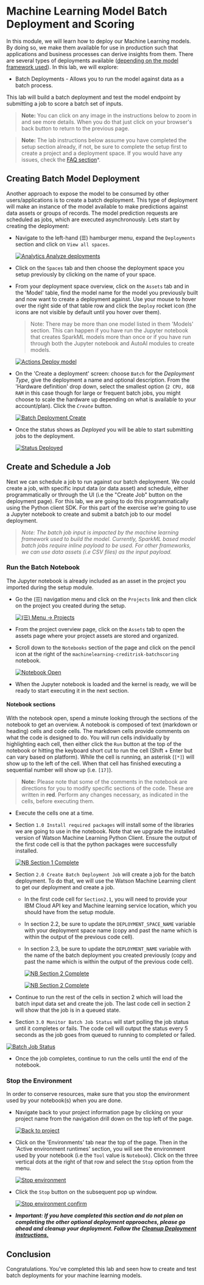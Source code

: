 # Machine Learning Model Batch Deployment and Scoring

In this module, we will learn how to deploy our Machine Learning models. By doing so, we make them available for use in production such that applications and business processes can derive insights from them. There are several types of deployments available ([depending on the model framework used](https://www.ibm.com/support/producthub/icpdata/docs/content/SSQNUZ_current/wsj/analyze-data/pm_service_supported_frameworks.html)). In this lab, we will explore:

* Batch Deployments - Allows you to run the model against data as a batch process.

This lab will build a batch deployment and test the model endpoint by submitting a job to score a batch set of inputs.

> **Note:** You can click on any image in the instructions below to zoom in and see more details. When you do that just click on your browser's back button to return to the previous page.

> **Note:** The lab instructions below assume you have completed the setup section already, if not, be sure to complete the setup first to create a project and a deployment space. If you would have any issues, check the [FAQ section](../faq/README.md)*.

## Creating Batch Model Deployment

Another approach to expose the model to be consumed by other users/applications is to create a batch deployment. This type of deployment will make an instance of the model available to make predictions against data assets or groups of records. The model prediction requests are scheduled as jobs, which are executed asynchronously. Lets start by creating the deployment:

* Navigate to the left-hand (☰) hamburger menu, expand the `Deployments` section and click on `View all spaces`.

    [![Analytics Analyze deployments](../images/navigation/menu-analytics-deployments.png)](../images/navigation/menu-analytics-deployments.png)

* Click on the `Spaces` tab and then choose the deployment space you setup previously by clicking on the name of your space.

* From your deployment space overview, click on the `Assets` tab and in the 'Model' table, find the model name for the model you previously built and now want to create a deployment against. Use your mouse to hover over the right side of that table row and click the `Deploy` rocket icon (the icons are not visible by default until you hover over them).

    > Note: There may be more than one model listed in them 'Models' section. This can happen if you have run the Jupyter notebook that creates SparkML models more than once or if you have run through both the Jupyter notebook and AutoAI modules to create models.

    [![Actions Deploy model](../images/deployment/deploy-autoai-model-icon.png)](../images/deployment/deploy-autoai-model-icon.png)

* On the 'Create a deployment' screen: choose `Batch` for the *Deployment Type*, give the deployment a name and optional description. From the 'Hardware definition' drop down, select the smallest option (`2 CPU, 8GB RAM` in this case though for large or frequent batch jobs, you might choose to scale the hardware up depending on what is available to your account/plan). Click the *`Create`* button.

    [![Batch Deployment Create](../images/deployment/deploy-batch-deployment.png)](../images/deployment/deploy-batch-deployment.png)

* Once the status shows as *Deployed* you will be able to start submitting jobs to the deployment.

    [![Status Deployed](../images/deployment/deploy-batch_dep_status.png)](../images/deployment/deploy-batch_dep_status.png)

## Create and Schedule a Job

Next we can schedule a job to run against our batch deployment. We could create a job, with specific input data (or data asset) and schedule, either programmatically or through the UI (i.e the "Create Job" button on the deployment page). For this lab, we are going to do this programmatically using the Python client SDK. For this part of the exercise we're going to use a Jupyter notebook to create and submit a batch job to our model deployment.

>*Note: The batch job input is impacted by the machine learning framework used to build the model. Currently, SparkML based model batch jobs require inline payload to be used. For other frameworks, we can use data assets (i.e CSV files) as the input payload.*

### Run the Batch Notebook

The Jupyter notebook is already included as an asset in the project you imported during the setup module.

* Go the (☰) navigation menu and click on the `Projects` link and then click on the project you created during the setup.

    [![(☰) Menu -> Projects](../images/navigation/menu-projects.png)](../images/navigation/menu-projects.png)

* From the project overview page, click on the `Assets` tab to open the assets page where your project assets are stored and organized.

* Scroll down to the `Notebooks` section of the page and click on the pencil icon at the right of the `machinelearning-creditrisk-batchscoring` notebook.

    [![Notebook Open](../images/deployment/deploy_batch_open_nb.png)](../images/deployment/deploy_batch_open_nb.png)

* When the Jupyter notebook is loaded and the kernel is ready, we will be ready to start executing it in the next section.

#### Notebook sections

With the notebook open, spend a minute looking through the sections of the notebook to get an overview. A notebook is composed of text (markdown or heading) cells and code cells. The markdown cells provide comments on what the code is designed to do. You will run cells individually by highlighting each cell, then either click the `Run` button at the top of the notebook or hitting the keyboard short cut to run the cell (Shift + Enter but can vary based on platform). While the cell is running, an asterisk (`[*]`) will show up to the left of the cell. When that cell has finished executing a sequential number will show up (i.e. `[17]`).

> **Note:** Please note that some of the comments in the notebook are directions for you to modify specific sections of the code. These are written in **red**. Perform any changes necessary, as indicated in the cells, before executing them.

* Execute the cells one at a time.

* Section `1.0 Install required packages` will install some of the libraries we are going to use in the notebook. Note that we upgrade the installed version of Watson Machine Learning Python Client. Ensure the output of the first code cell is that the python packages were successfully installed.

    [![NB Section 1 Complete](../images/deployment/deploy-batchnb-packageinstall.png)](../images/deployment/deploy-batchnb-packageinstall.png)

* Section `2.0 Create Batch Deployment Job` will create a job for the batch deployment. To do that, we will use the Watson Machine Learning client to get our deployment and create a job.

    * In the first code cell for `Section2.1`, you will need to provide your IBM Cloud API key and Machine learning service location, which you should have from the setup module.

    * In section 2.2, be sure to update the `DEPLOYMENT_SPACE_NAME` variable with your deployment space name (copy and past the name which is within the output of the previous code cell).

    * In section 2.3, be sure to update the `DEPLOYMENT_NAME` variable with the name of the batch deployment you created previously (copy and past the name which is within the output of the previous code cell).

        [![NB Section 2 Complete](../images/deployment/deploy-batchnb-dsname-set.png)](../images/deployment/deploy-batchnb-dsname-set.png)

        [![NB Section 2 Complete](../images/deployment/deploy-batchnb-depname-set.png)](../images/deployment/deploy-batchnb-depname-set.png)

* Continue to run the rest of the cells in section 2 which will load the batch input data set and create the job. The last code cell in section 2 will show that the job is in a queued state.

* Section `3.0 Monitor Batch Job Status` will start polling the job status until it completes or fails. The code cell will output the status every 5 seconds as the job goes from queued to running to completed or failed.

[![Batch Job Status](../images/deployment/deploy_batch_results_poll.png)](../images/deployment/deploy_batch_results_poll.png)

* Once the job completes, continue to run the cells until the end of the notebook.

### Stop the Environment

In order to conserve resources, make sure that you stop the environment used by your notebook(s) when you are done.

* Navigate back to your project information page by clicking on your project name from the navigation drill down on the top left of the page.

    [![Back to project](../images/project/navigate-to-project.png)](../images/project/navigate-to-project.png)

* Click on the 'Environments' tab near the top of the page. Then in the 'Active environment runtimes' section, you will see the environment used by your notebook (i.e the `Tool` value is `Notebook`). Click on the three vertical dots at the right of that row and select the `Stop` option from the menu.

    [![Stop environment](../images/project/stop-notebook-environment.png)](../images/project/stop-notebook-environment.png)

* Click the `Stop` button on the subsequent pop up window.

    [![Stop environment confirm](../images/project/stop-notebook-environment-confirmation.png)](../images/project/stop-notebook-environment-confirmation.png)

* ***Important: If you have completed this section and do not plan on completing the other optional deployment approaches, please go ahead and cleanup your deployment. Follow the [Cleanup Deployment instructions.](README.md#cleanup-deployments)***

## Conclusion

Congratulations. You've completed this lab and seen how to create and test batch deployments for your machine learning models.
